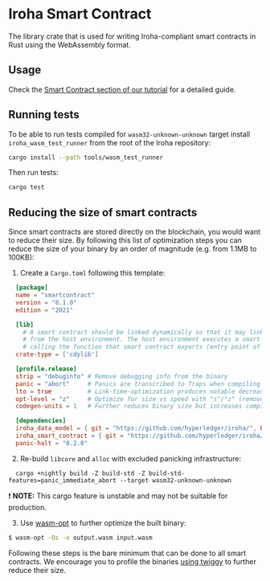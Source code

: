 # Iroha Smart Contract

The library crate that is used for writing Iroha-compliant smart contracts in Rust using the WebAssembly format.

## Usage

Check the [Smart Contract section of our tutorial](https://hyperledger.github.io/iroha-2-docs/guide/blockchain/smart_contract.html) for a detailed guide.

## Running tests

To be able to run tests compiled for `wasm32-unknown-unknown` target install `iroha_wasm_test_runner` from the root of the Iroha repository:

```bash
cargo install --path tools/wasm_test_runner
```

Then run tests:

```bash
cargo test
```

## Reducing the size of smart contracts

Since smart contracts are stored directly on the blockchain, you would want to reduce their size.
By following this list of optimization steps you can reduce the size of your binary by an order of magnitude
(e.g. from 1.1MB to 100KB):

1. Create a `Cargo.toml` following this template:

  ```toml
    [package]
    name = "smartcontract"
    version = "0.1.0"
    edition = "2021"

    [lib]
      # A smart contract should be linked dynamically so that it may link to functions exported
      # from the host environment. The host environment executes a smart contract by
      # calling the function that smart contract exports (entry point of execution)
    crate-type = ['cdylib']

    [profile.release]
    strip = "debuginfo" # Remove debugging info from the binary
    panic = "abort"     # Panics are transcribed to Traps when compiling for WASM
    lto = true          # Link-time-optimization produces notable decrease in binary size
    opt-level = "z"     # Optimize for size vs speed with "s"/"z" (removes vectorization)
    codegen-units = 1   # Further reduces binary size but increases compilation time

    [dependencies]
    iroha_data_model = { git = "https://github.com/hyperledger/iroha/", branch = "iroha2", default-features = false }
    iroha_smart_contract = { git = "https://github.com/hyperledger/iroha/", branch = "iroha2" }
    panic-halt = "0.2.0"
  ```

2. Re-build `libcore` and `alloc` with excluded panicking infrastructure:

  ```
    cargo +nightly build -Z build-std -Z build-std-features=panic_immediate_abort --target wasm32-unknown-unknown
  ```

  :exclamation: **NOTE:** This cargo feature is unstable and may not be suitable for production.

3. Use [wasm-opt](https://github.com/WebAssembly/binaryen) to further optimize the built binary:

  ```sh
  $ wasm-opt -Os -o output.wasm input.wasm
  ```

Following these steps is the bare minimum that can be done to all smart contracts.
We encourage you to profile the binaries [using twiggy](https://rustwasm.github.io/twiggy/) to further reduce their size.
